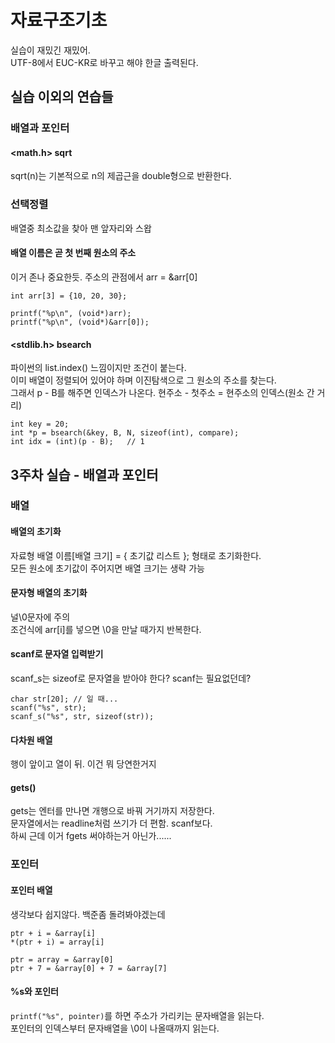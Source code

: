# 자료구조기초

실습이 재밌긴 재밌어.  
UTF-8에서 EUC-KR로 바꾸고 해야 한글 출력된다.

## 실습 이외의 연습들

### 배열과 포인터

#### <math.h> sqrt

sqrt(n)는 기본적으로 n의 제곱근을 double형으로 반환한다.

### 선택정렬

배열중 최소값을 찾아 맨 앞자리와 스왑

#### 배열 이름은 곧 첫 번째 원소의 주소

이거 존나 중요한듯. 주소의 관점에서 arr = &arr[0]

    int arr[3] = {10, 20, 30};

    printf("%p\n", (void*)arr);
    printf("%p\n", (void*)&arr[0]);

#### <stdlib.h> bsearch

파이썬의 list.index() 느낌이지만 조건이 붙는다.  
이미 배열이 정렬되어 있어야 하며 이진탐색으로 그 원소의 주소를 찾는다.  
그래서 p - B를 해주면 인덱스가 나온다. 현주소 - 첫주소 = 현주소의 인덱스(원소 간 거리)

    int key = 20;
    int *p = bsearch(&key, B, N, sizeof(int), compare);
    int idx = (int)(p - B);   // 1

## 3주차 실습 - 배열과 포인터

### 배열

#### 배열의 초기화

자료형 배열 이름[배열 크기] = { 초기값 리스트 }; 형태로 초기화한다.  
모든 원소에 초기값이 주어지면 배열 크기는 생략 가능

#### 문자형 배열의 초기화

널\0문자에 주의  
조건식에 arr[i]를 넣으면 \0을 만날 때가지 반복한다.

#### scanf로 문자열 입력받기

scanf_s는 sizeof로 문자열을 받아야 한다? scanf는 필요없던데?

    char str[20]; // 일 때...
    scanf("%s", str);
    scanf_s("%s", str, sizeof(str));

#### 다차원 배열

행이 앞이고 열이 뒤. 이건 뭐 당연한거지

#### gets()

gets는 엔터를 만나면 개행으로 바꿔 거기까지 저장한다.  
문자열에서는 readline처럼 쓰기가 더 편함. scanf보다.  
하씨 근데 이거 fgets 써야하는거 아닌가......

### 포인터

#### 포인터 배열

생각보다 쉽지않다. 백준좀 돌려봐야겠는데

    ptr + i = &array[i]
    *(ptr + i) = array[i]

    ptr = array = &array[0]
    ptr + 7 = &array[0] + 7 = &array[7]

#### %s와 포인터

`printf("%s", pointer)`를 하면 주소가 가리키는 문자배열을 읽는다.  
포인터의 인덱스부터 문자배열을 \0이 나올때까지 읽는다.
